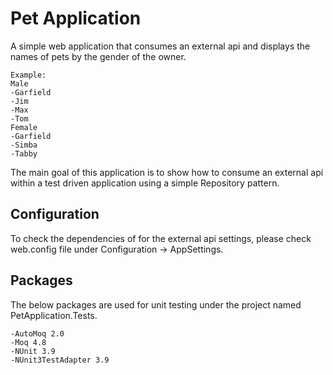 # Pet Application
A simple web application that consumes an external api and displays the names of pets by the gender of the owner. 

```
Example:  
Male  
-Garfield  
-Jim  
-Max  
-Tom  
Female  
-Garfield  
-Simba  
-Tabby  

```
The main goal of this application is to show how to consume an external api within a test driven application using a simple Repository pattern.

## Configuration
To check the dependencies of for the external api settings, please check web.config file under Configuration -> AppSettings.  

## Packages
The below packages are used for unit testing under the project named PetApplication.Tests.   
```
-AutoMoq 2.0  
-Moq 4.8  
-NUnit 3.9  
-NUnit3TestAdapter 3.9  
```
